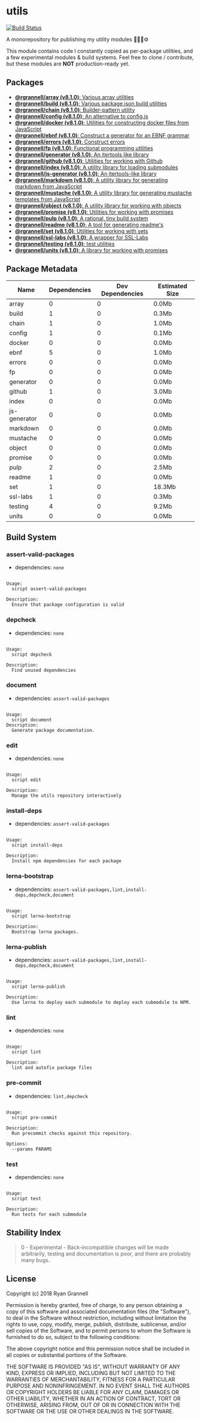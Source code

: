 
# utils

[![Build Status](https://travis-ci.org/rgrannell1/utils.svg?branch=master)](https://travis-ci.org/rgrannell1/utils)

A monorepository for publishing my utility modules 🎁🎁🎁⚙️

This module contains code I constantly copied as per-package utilities, and a few experimental modules & build systems. Feel free to clone / contribute, but these modules are **NOT** production-ready yet.

## Packages

- [**@rgrannell/array (v8.1.0)**: Various array utilities](../../tree/master/packages/array)
- [**@rgrannell/build (v8.1.0)**: Various package.json build utilities](../../tree/master/packages/build)
- [**@rgrannell/chain (v8.1.0)**: Builder-pattern utility](../../tree/master/packages/chain)
- [**@rgrannell/config (v8.1.0)**: An alternative to config.js](../../tree/master/packages/config)
- [**@rgrannell/docker (v8.1.0)**: Utilities for constructing docker files from JavaScript](../../tree/master/packages/docker)
- [**@rgrannell/ebnf (v8.1.0)**: Construct a generator for an EBNF grammar](../../tree/master/packages/ebnf)
- [**@rgrannell/errors (v8.1.0)**: Construct errors](../../tree/master/packages/errors)
- [**@rgrannell/fp (v8.1.0)**: Functional programming utilities](../../tree/master/packages/fp)
- [**@rgrannell/generator (v8.1.0)**: An itertools like library](../../tree/master/packages/generator)
- [**@rgrannell/github (v8.1.0)**: Utilities for working with Github](../../tree/master/packages/github)
- [**@rgrannell/index (v8.1.0)**: A utility library for loading submodules](../../tree/master/packages/index)
- [**@rgrannell/js-generator (v8.1.0)**: An itertools-like library](../../tree/master/packages/js-generator)
- [**@rgrannell/markdown (v8.1.0)**: A utility library for generating markdown from JavaScript](../../tree/master/packages/markdown)
- [**@rgrannell/mustache (v8.1.0)**: A utility library for generating mustache templates from JavaScript](../../tree/master/packages/mustache)
- [**@rgrannell/object (v8.1.0)**: A utility library for working with objects](../../tree/master/packages/object)
- [**@rgrannell/promise (v8.1.0)**: Utilities for working with promises](../../tree/master/packages/promise)
- [**@rgrannell/pulp (v8.1.0)**: A rational, tiny build system](../../tree/master/packages/pulp)
- [**@rgrannell/readme (v8.1.0)**: A tool for generating readme's](../../tree/master/packages/readme)
- [**@rgrannell/set (v8.1.0)**: Utilities for working with sets](../../tree/master/packages/set)
- [**@rgrannell/ssl-labs (v8.1.0)**: A wrapper for SSL-Labs](../../tree/master/packages/ssl-labs)
- [**@rgrannell/testing (v8.1.0)**: test utilities](../../tree/master/packages/testing)
- [**@rgrannell/units (v8.1.0)**: A library for working with promises](../../tree/master/packages/units)

## Package Metadata

| Name          | Dependencies     | Dev Dependencies        | Estimated Size |
| ------------- | ---------------- | ----------------------- | -------------- |
| array | 0 | 0      | 0.0Mb       |
| build | 1 | 0      | 0.3Mb       |
| chain | 1 | 0      | 1.0Mb       |
| config | 1 | 0      | 0.1Mb       |
| docker | 0 | 0      | 0.0Mb       |
| ebnf | 5 | 0      | 1.0Mb       |
| errors | 0 | 0      | 0.0Mb       |
| fp | 0 | 0      | 0.0Mb       |
| generator | 0 | 0      | 0.0Mb       |
| github | 1 | 0      | 3.0Mb       |
| index | 0 | 0      | 0.0Mb       |
| js-generator | 0 | 0      | 0.0Mb       |
| markdown | 0 | 0      | 0.0Mb       |
| mustache | 0 | 0      | 0.0Mb       |
| object | 0 | 0      | 0.0Mb       |
| promise | 0 | 0      | 0.0Mb       |
| pulp | 2 | 0      | 2.5Mb       |
| readme | 1 | 0      | 0.0Mb       |
| set | 1 | 0      | 18.3Mb       |
| ssl-labs | 1 | 0      | 0.3Mb       |
| testing | 4 | 0      | 9.2Mb       |
| units | 0 | 0      | 0.0Mb       |

## Build System

### assert-valid-packages

- dependencies: `none`

```

Usage:
  script assert-valid-packages

Description:
  Ensure that package configuration is valid

```

### depcheck

- dependencies: `none`

```

Usage:
  script depcheck

Description:
  Find unused dependencies

```

### document

- dependencies: `assert-valid-packages`

```

Usage:
  script document
Description:
  Generate package documentation.

```

### edit

- dependencies: `none`

```

Usage:
  script edit

Description:
  Manage the utils repository interactively

```

### install-deps

- dependencies: `assert-valid-packages`

```

Usage:
  script install-deps

Description:
  Install npm dependencies for each package

```

### lerna-bootstrap

- dependencies: `assert-valid-packages,lint,install-deps,depcheck,document`

```

Usage:
  script lerna-bootstrap

Description:
  Bootstrap lerna packages.

```

### lerna-publish

- dependencies: `assert-valid-packages,lint,install-deps,depcheck,document`

```

Usage:
  script lerna-publish

Description:
  Use lerna to deploy each submodule to deploy each submodule to NPM.

```

### lint

- dependencies: `none`

```

Usage:
  script lint

Description:
  lint and autofix package files

```

### pre-commit

- dependencies: `lint,depcheck`

```

Usage:
  script pre-commit

Description:
  Run precommit checks against this repository.

Options:
  --params PARAMS

```

### test

- dependencies: `none`

```

Usage:
  script test

Description:
  Run tests for each submodule

```


## Stability Index

> 0 - Experimental - Back-incompatible changes will be made arbitrarily, testing and documentation is poor, and there are probably many bugs.

## License

Copyright (c) 2018 Ryan Grannell

Permission is hereby granted, free of charge, to any person obtaining a copy of this software and associated documentation files (the "Software"), to deal in the Software without restriction, including without limitation the rights to use, copy, modify, merge, publish, distribute, sublicense, and/or sell copies of the Software, and to permit persons to whom the Software is furnished to do so, subject to the following conditions:

The above copyright notice and this permission notice shall be included in all copies or substantial portions of the Software.

THE SOFTWARE IS PROVIDED "AS IS", WITHOUT WARRANTY OF ANY KIND, EXPRESS OR IMPLIED, INCLUDING BUT NOT LIMITED TO THE WARRANTIES OF MERCHANTABILITY, FITNESS FOR A PARTICULAR PURPOSE AND NONINFRINGEMENT. IN NO EVENT SHALL THE AUTHORS OR COPYRIGHT HOLDERS BE LIABLE FOR ANY CLAIM, DAMAGES OR OTHER LIABILITY, WHETHER IN AN ACTION OF CONTRACT, TORT OR OTHERWISE, ARISING FROM, OUT OF OR IN CONNECTION WITH THE SOFTWARE OR THE USE OR OTHER DEALINGS IN THE SOFTWARE.
